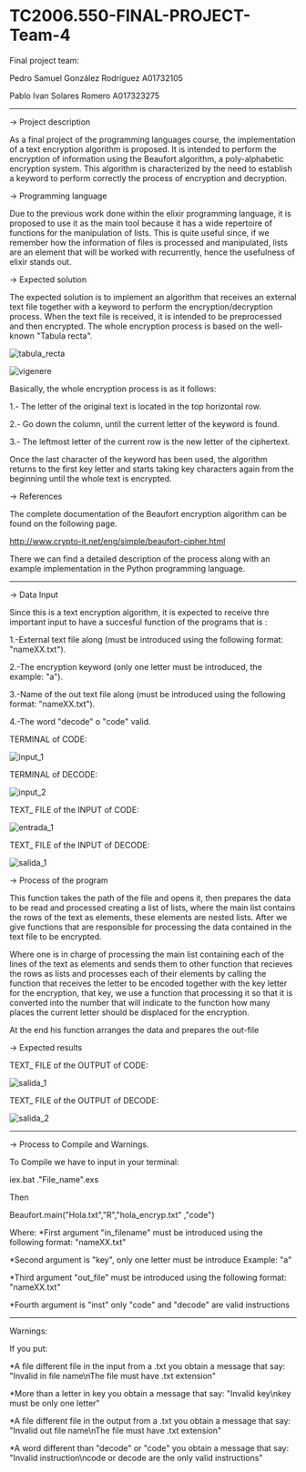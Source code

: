 # TC2006.550-FINAL-PROJECT-Team-4
Final project team: 

Pedro Samuel González Rodríguez A01732105

Pablo Ivan Solares Romero A017323275

---------------------------------------------------------------------

-> Project description

As a final project of the programming languages course, the implementation of a text encryption algorithm is proposed. It is intended to perform the encryption of information using the Beaufort algorithm, a poly-alphabetic encryption system. This algorithm is characterized by the need to establish a keyword to perform correctly the process of  encryption and decryption.

-> Programming language 

Due to the previous work done within the elixir programming language, it is proposed to use it as the main tool because it has a wide repertoire of functions for the manipulation of lists. This is quite useful since, if we remember how the information of files is processed and manipulated, lists are an element that will be worked with recurrently, hence the usefulness of elixir stands out.     

-> Expected solution

The expected solution is to implement an algorithm that receives an external text file together with a keyword to perform the encryption/decryption process. When the text file is received, it is intended to be preprocessed and then encrypted. The whole encryption process is based on the well-known "Tabula recta".

![tabula_recta](https://user-images.githubusercontent.com/108293127/180913208-784ed87e-0e5f-4215-b9de-cc1826fd84fe.png)

![vigenere](https://user-images.githubusercontent.com/108293127/181595096-33b594aa-3e58-436f-89d9-fb3ae7ac16a7.gif)



Basically, the whole encryption process is as it follows: 

1.- The letter of the original text is located in the top horizontal row.

2.- Go down the column, until the current letter of the keyword is found.

3.- The leftmost letter of the current row is the new letter of the ciphertext.

Once the last character of the keyword has been used, the algorithm returns to the first key letter and starts taking key characters again from the beginning until the whole text is encrypted.

-> References

The complete documentation of the Beaufort encryption algorithm can be found on the following page. 

http://www.crypto-it.net/eng/simple/beaufort-cipher.html

There we can find a detailed description of the process along with an example implementation in the Python programming language.

---------------------------------------------------------------------

-> Data Input

Since this is a text encryption algorithm, it is expected to receive thre important input to have a succesful function of the programs that is :

1.-External text file along (must be introduced using the following format: "nameXX.txt"). 

2.-The encryption keyword (only one letter must be introduced, the example: "a"). 

3.-Name of the out text file along (must be introduced using the following format: "nameXX.txt").

4.-The word "decode" o "code" valid.

TERMINAL of CODE:

![input_1](https://user-images.githubusercontent.com/108293097/181804404-3b3f0091-6028-430f-af81-98983b305165.JPG)

TERMINAL of DECODE:

![input_2](https://user-images.githubusercontent.com/108293097/181804417-afb3fde3-db00-4043-a208-42b896994414.JPG)

TEXT_ FILE of the INPUT of CODE:

![entrada_1](https://user-images.githubusercontent.com/108293097/181799402-fbe82b23-a602-41d0-bfd8-e47309c5fca1.JPG)

TEXT_ FILE of the INPUT of DECODE:

![salida_1](https://user-images.githubusercontent.com/108293097/181804201-fc5393e0-1157-4b9d-817a-fb033d54acea.JPG)

-> Process of the program 

This function takes the path of the file and opens it, then prepares the data to be read and processed creating a list of lists, where the main list contains the rows of the text as elements, these elements are nested lists. After we give functions that are responsible for processing the data contained in the text file to be encrypted. 

Where one is in charge of processing the main list containing each of the lines of the text as elements and sends them to other function that recieves the rows as lists and processes each of their elements by calling the function that receives the letter to be encoded together with the key letter for the encryption, that key, we use a function that processing it so that it is converted into the number that will indicate to the function how many places the current letter should be displaced for the encryption. 

At the end his function arranges the data and prepares the out-file

-> Expected results

TEXT_ FILE of the OUTPUT of CODE:

![salida_1](https://user-images.githubusercontent.com/108293097/181799446-1f501d18-eb4d-4de8-a16d-eaad17457490.JPG)

TEXT_ FILE of the OUTPUT of DECODE:

![salida_2](https://user-images.githubusercontent.com/108293097/181804153-2f95285a-5498-4326-9228-c8dfa4b11def.JPG)

---------------------------------------------------------------------

-> Process to Compile and Warnings.


To Compile we have to input in your terminal:

iex.bat .\"File_name".exs

Then 

Beaufort.main("Hola.txt","R","hola_encryp.txt" ,"code")

Where: 
*First argument "in_filename" must be introduced using the following format: "nameXX.txt"

*Second argument is "key", only one letter must be introduce Example: "a"

*Third argument "out_file" must be introduced using the following format: "nameXX.txt"

*Fourth argument is "inst" only "code" and "decode" are valid instructions


---------------------------------------------------------------------

Warnings:

If you put:

*A file different file in the input from a .txt you obtain a message that say: "Invalid in file name\nThe file must have .txt extension"

*More than a letter in key you obtain a message that say: "Invalid key\nkey must be only one letter"

*A file different file in the output from a .txt you obtain a message that say: "Invalid out file name\nThe file must have .txt extension"

*A word different than "decode" or "code" you obtain a message that say: "Invalid instruction\ncode or decode are the only valid instructions"











